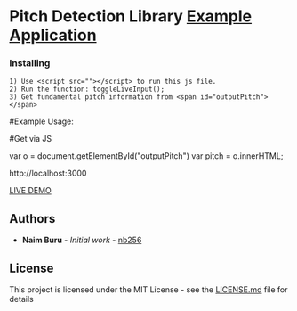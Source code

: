 # Pitch Detection Library [Example Application](https://github.com/nb256/vocal-hero)

### Installing

```
1) Use <script src=""></script> to run this js file.
2) Run the function: toggleLiveInput();
3) Get fundamental pitch information from <span id="outputPitch"></span>
```

#Example Usage: 

<script src="PitchDetectionLibrary.js"></script>
<span id="outputPitch"></span>
<script>
toggleLiveInput();
</script>

#Get via JS

var o = document.getElementById("outputPitch")
var pitch = o.innerHTML;


http://localhost:3000


[LIVE DEMO](https://vocal-hero.firebaseapp.com/)


## Authors

* **Naim Buru** - *Initial work* - [nb256](https://github.com/nb256)

## License

This project is licensed under the MIT License - see the [LICENSE.md](LICENSE.md) file for details
